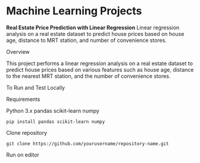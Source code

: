# Machine Learning Projects

**Real Estate Price Prediction with Linear Regression**
Linear regression analysis on a real estate dataset to predict house prices based on house age, distance to MRT station, and number of convenience stores.



Overview

This project performs a linear regression analysis on a real estate dataset to predict house prices based on various features such as house age, distance to the nearest MRT station, and the number of convenience stores.

To Run and Test Locally

Requirements

Python 3.x
pandas
scikit-learn
numpy

    pip install pandas scikit-learn numpy

Clone repository

    git clone https://github.com/yourusername/repository-name.git


Run on editor
